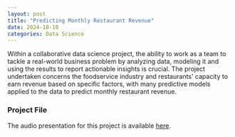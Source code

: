```yaml
---
layout: post
title: "Predicting Monthly Restaurant Revenue"
date: 2024-10-10
categories: Data Science
---
```


Within a collaborative data science project, the ability to work as a team to tackle a real-world business problem by analyzing data, modeling it and using the results to report actionable insights is crucial.
The project undertaken concerns the foodservice industry and restaurants' capacity to earn revenue based on specific factors, with many predictive models applied to the data to predict monthly restaurant revenue.

### Project File
The audio presentation for this project is available [here](https://github.com/SosukeAizen5/Portfolio/blob/main/Portfolio/Predicting%20Monthly%20Revenue%20in%20the%20Restaurant%20Industry%20Presentation.mp4).
